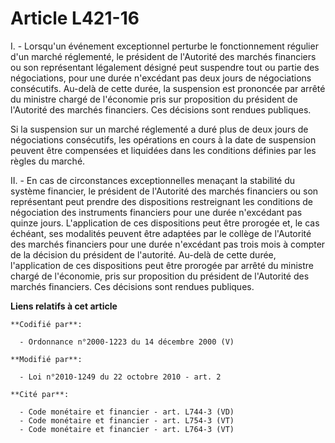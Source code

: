 # Article L421-16

I. - Lorsqu'un événement exceptionnel perturbe le fonctionnement régulier d'un marché réglementé, le président de l'Autorité
des marchés financiers ou son représentant légalement désigné peut suspendre tout ou partie des négociations, pour une durée
n'excédant pas deux jours de négociations consécutifs. Au-delà de cette durée, la suspension est prononcée par arrêté du
ministre chargé de l'économie pris sur proposition du président de l'Autorité des marchés financiers. Ces décisions sont
rendues publiques.

Si la suspension sur un marché réglementé a duré plus de deux jours de négociations consécutifs, les opérations en cours à la
date de suspension peuvent être compensées et liquidées dans les conditions définies par les règles du marché.

II. - En cas de circonstances exceptionnelles menaçant la stabilité du système financier, le président de l'Autorité des
marchés financiers ou son représentant peut prendre des dispositions restreignant les conditions de négociation des
instruments financiers pour une durée n'excédant pas quinze jours. L'application de ces dispositions peut être prorogée et,
le cas échéant, ses modalités peuvent être adaptées par le collège de l'Autorité des marchés financiers pour une durée
n'excédant pas trois mois à compter de la décision du président de l'autorité. Au-delà de cette durée, l'application de ces
dispositions peut être prorogée par arrêté du ministre chargé de l'économie, pris sur proposition du président de l'Autorité
des marchés financiers. Ces décisions sont rendues publiques.

**Liens relatifs à cet article**

	**Codifié par**:

	  - Ordonnance n°2000-1223 du 14 décembre 2000 (V)

	**Modifié par**:

	  - Loi n°2010-1249 du 22 octobre 2010 - art. 2

	**Cité par**:

	  - Code monétaire et financier - art. L744-3 (VD)
	  - Code monétaire et financier - art. L754-3 (VT)
	  - Code monétaire et financier - art. L764-3 (VT)
